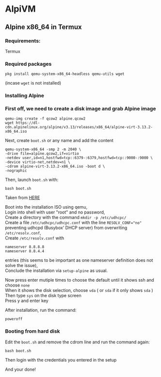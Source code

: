 # AlpiVM

## Alpine x86_64 in Termux

### Requirements:

Termux

### Required packages 

```
pkg install qemu-system-x86_64-headless qemu-utils wget
```

(incase `wget` is not installed)

### Installing Alpine

### First off, we need to create a disk image and grab Alpine image

```
qemu-img create -f qcow2 alpine.qcow2
wget https://dl-cdn.alpinelinux.org/alpine/v3.13/releases/x86_64/alpine-virt-3.13.2-x86_64.iso 
```

Next, create `boot.sh` or any name and add the content

```
qemu-system-x86_64 -smp 2 -m 2040 \
-drive file=alpine.qcow2,if=virtio 
-netdev user,id=n1,hostfwd=tcp::6379-:6379,hostfwd=tcp::9000-:9000 \
-device virtio-net,netdev=n1 \
-cdrom alpine-virt-3.13.2-x86_64.iso -boot d \
-nographic
```

Then, launch `boot.sh` with:

```
bash boot.sh
```


Taken from [HERE](https://stackoverflow.com/questions/76242337/dns-server-issue-in-alpine-guest-when-using-qemu-system-aarch64-on-android-host/76242338#76242338?newreg=c49fee248c90403b90a0e6156a52f1f9)

Boot into the installation ISO using qemu,<br>
Login into shell with user "root" and no password,<br>
Create a directory with the command  `mkdir -p /etc/udhcpc/`<br>
Create a file `/etc/udhcpc/udhcpc.conf` with the line `RESOLV_CONF="no"` preventing udhcpd (Busybox' DHCP server) from overwriting `/etc/resolv.conf`,<br>
Create `/etc/resolv.conf` with 
```
nameserver 8.8.8.8
nameserver 8.8.4.4
```
entries (this seems to be important as one nameserver definition does not solve the issue),<br>
Conclude the installation via `setup-alpine` as usual.<br>

Now press enter mutiple times to choose the default until it shows ssh and choose `none`<br>
When it shows the disk selection, choose `vda` ( or `sda` if it only shows `sda` )<br>
Then type `sys` on the disk type screen <br>
Press y and enter key

After installation, run the command:
```
poweroff
```

### Booting from hard disk

Edit the `boot.sh` and remove the cdrom line and run the command again:
```
bash boot.sh
```
Then login with the credentials you entered in the setup

And your done!
